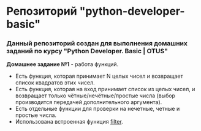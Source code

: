 # Репозиторий "python-developer-basic"
### Данный репозиторий создан для выполнения домашних заданий по курсу "Python Developer. Basic | OTUS"
**Домашнее задание №1** - работа функций.
- Есть функция, которая принимает N целых чисел и возвращает список квадратов этих чисел.
- Есть функция, которая на вход принимает список из целых чисел, и возвращает только чётные/нечётные/простые числа (выбор производится передачей дополнительного аргумента).
- Есть отдельные функции для проверки на нечетные, четные и простые числа.
- Использована встроенная функция [filter](https://docs.python.org/3/library/functions.html#filter).

